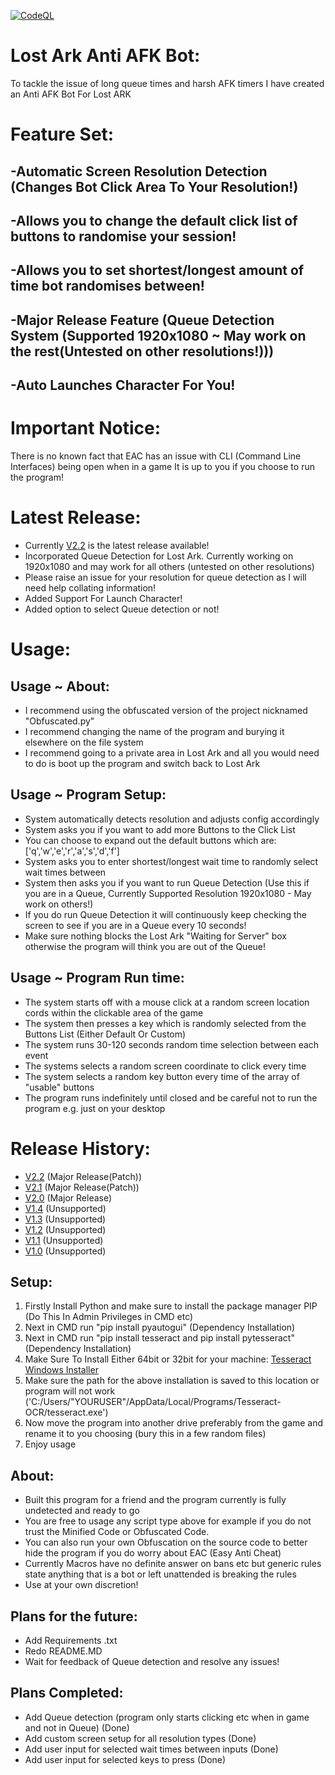 [![CodeQL](https://github.com/InfamyStudio/lostArkAntiAFKBot/actions/workflows/codeql-analysis.yml/badge.svg)](https://github.com/InfamyStudio/lostArkAntiAFKBot/actions/workflows/codeql-analysis.yml)
# Lost Ark Anti AFK Bot:
To tackle the issue of long queue times and harsh AFK timers I have created an Anti AFK Bot For Lost ARK

# Feature Set:
## -Automatic Screen Resolution Detection (Changes Bot Click Area To Your Resolution!)
## -Allows you to change the default click list of buttons to randomise your session!
## -Allows you to set shortest/longest amount of time bot randomises between!
## -Major Release Feature (Queue Detection System (Supported 1920x1080 ~ May work on the rest(Untested on other resolutions!)))
## -Auto Launches Character For You!

# Important Notice:
There is no known fact that EAC has an issue with CLI (Command Line Interfaces) being open when in a game
It is up to you if you choose to run the program!

# Latest Release:
- Currently [V2.2](https://github.com/InfamyStudio/lostArkAntiAFKBot/releases/tag/V2.2) is the latest release available!
- Incorporated Queue Detection for Lost Ark. Currently working on 1920x1080 and may work for all others (untested on other resolutions)
- Please raise an issue for your resolution for queue detection as I will need help collating information!
- Added Support For Launch Character!
- Added option to select Queue detection or not!

# Usage:
## Usage ~ About:
- I recommend using the obfuscated version of the project nicknamed "Obfuscated.py"
- I recommend changing the name of the program and burying it elsewhere on the file system
- I recommend going to a private area in Lost Ark and all you would need to do is boot up the program and switch back to Lost Ark
## Usage ~ Program Setup:
- System automatically detects resolution and adjusts config accordingly
- System asks you if you want to add more Buttons to the Click List
- You can choose to expand out the default buttons which are: ['q','w','e','r','a','s','d','f']
- System asks you to enter shortest/longest wait time to randomly select wait times between
- System then asks you if you want to run Queue Detection (Use this if you are in a Queue, Currently Supported Resolution 1920x1080 - May work on others!)
- If you do run Queue Detection it will continuously keep checking the screen to see if you are in a Queue every 10 seconds!
- Make sure nothing blocks the Lost Ark "Waiting for Server" box otherwise the program will think you are out of the Queue!
## Usage ~ Program Run time:
- The system starts off with a mouse click at a random screen location cords within the clickable area of the game
- The system then presses a key which is randomly selected from the Buttons List (Either Default Or Custom)
- The system runs 30-120 seconds random time selection between each event
- The systems selects a random screen coordinate to click every time
- The system selects a random key button every time of the array of "usable" buttons
- The program runs indefinitely until closed and be careful not to run the program e.g. just on your desktop

# Release History:
- [V2.2](https://github.com/InfamyStudio/lostArkAntiAFKBot/releases/tag/V2.2) (Major Release(Patch))
- [V2.1](https://github.com/InfamyStudio/lostArkAntiAFKBot/releases/tag/V2.1) (Major Release(Patch))
- [V2.0](https://github.com/InfamyStudio/lostArkAntiAFKBot/releases/tag/V2.0) (Major Release)
- [V1.4](https://github.com/InfamyStudio/lostArkAntiAFKBot/releases/tag/V1.4) (Unsupported)
- [V1.3](https://github.com/InfamyStudio/lostArkAntiAFKBot/releases/tag/V1.3) (Unsupported)
- [V1.2](https://github.com/InfamyStudio/lostArkAntiAFKBot/releases/tag/V1.2) (Unsupported)
- [V1.1](https://github.com/InfamyStudio/lostArkAntiAFKBot/releases/tag/V1.1) (Unsupported)
- [V1.0](https://github.com/InfamyStudio/lostArkAntiAFKBot/releases/tag/V1.0) (Unsupported)

## Setup:
1) Firstly Install Python and make sure to install the package manager PIP (Do This In Admin Privileges in CMD etc)
2) Next in CMD run "pip install pyautogui" (Dependency Installation)
3) Next in CMD run "pip install tesseract and pip install pytesseract" (Dependency Installation)
4) Make Sure To Install Either 64bit or 32bit for your machine: [Tesseract Windows Installer](https://github.com/UB-Mannheim/tesseract/wiki)
5) Make sure the path for the above installation is saved to this location or program will not work ('C:/Users/"YOURUSER"/AppData/Local/Programs/Tesseract-OCR/tesseract.exe')
6) Now move the program into another drive preferably from the game and rename it to you choosing (bury this in a few random files)
7) Enjoy usage

## About:
- Built this program for a friend and the program currently is fully undetected and ready to go
- You are free to usage any script type above for example if you do not trust the Minified Code or Obfuscated Code.
- You can also run your own Obfuscation on the source code to better hide the program if you do worry about EAC (Easy Anti Cheat)
- Currently Macros have no definite answer on bans etc but generic rules state anything that is a bot or left unattended is breaking the rules
- Use at your own discretion!

## Plans for the future:
- Add Requirements .txt
- Redo README.MD
- Wait for feedback of Queue detection and resolve any issues!

## Plans Completed:
- Add Queue detection (program only starts clicking etc when in game and not in Queue) (Done)
- Add custom screen setup for all resolution types (Done)
- Add user input for selected wait times between inputs (Done)
- Add user input for selected keys to press (Done)
